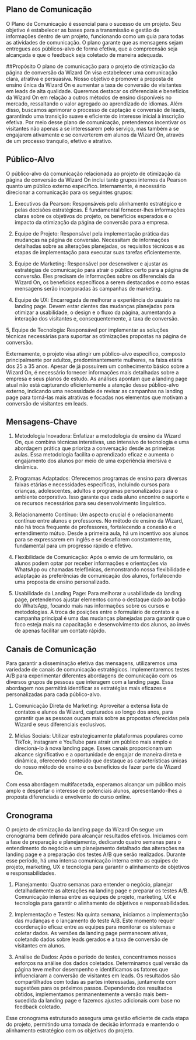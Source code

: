 ## Plano de Comunicação
O Plano de Comunicação é essencial para o sucesso de um projeto. Seu objetivo é estabelecer as bases para a transmissão e gestão de informações dentro de um projeto, funcionando como um guia para todas as atividades de comunicação. O plano garante que as mensagens sejam entregues aos públicos-alvo de forma efetiva, que a compreensão seja alcançada e que o feedback seja coletado de maneira adequada.

 ##Propósito
O plano de comunicação para o projeto de otimização da página de conversão da Wizard On visa estabelecer uma comunicação clara, atrativa e persuasiva. Nosso objetivo é promover a proposta de ensino única da Wizard On e aumentar a taxa de conversão de visitantes em leads de alta qualidade. Queremos destacar os diferenciais e benefícios da Wizard On em relação a outros métodos de ensino disponíveis no mercado, ressaltando o valor agregado ao aprendizado de idiomas. Além disso, buscamos aprimorar o processo de captação e conversão de leads, garantindo uma transição suave e eficiente do interesse inicial à inscrição efetiva. Por meio desse plano de comunicação, pretendemos incentivar os visitantes não apenas a se interessarem pelo serviço, mas também a se engajarem ativamente e se converterem em alunos da Wizard On, através de um processo tranquilo, efetivo e atrativo.

## Público-Alvo
O público-alvo da comunicação relacionada ao projeto de otimização da página de conversão da Wizard On inclui tanto grupos internos da Pearson quanto um público externo específico. Internamente, é necessário direcionar a comunicação para os seguintes grupos:

1. Executivos da Pearson: Responsáveis pelo alinhamento estratégico e pelas decisões estratégicas. É fundamental fornecer-lhes informações claras sobre os objetivos do projeto, os benefícios esperados e o impacto da otimização da página de conversão para a empresa.

2. Equipe de Projeto: Responsável pela implementação prática das mudanças na página de conversão. Necessitam de informações detalhadas sobre as alterações planejadas, os requisitos técnicos e as etapas de implementação para executar suas tarefas eficientemente.

3. Equipe de Marketing: Responsável por desenvolver e ajustar as estratégias de comunicação para atrair o público certo para a página de conversão. Eles precisam de informações sobre os diferenciais da Wizard On, os benefícios específicos a serem destacados e como essas mensagens serão incorporadas às campanhas de marketing.

4. Equipe de UX: Encarregada de melhorar a experiência do usuário na landing page. Devem estar cientes das mudanças planejadas para otimizar a usabilidade, o design e o fluxo da página, aumentando a interação dos visitantes e, consequentemente, a taxa de conversão.

5, Equipe de Tecnologia: Responsável por implementar as soluções técnicas necessárias para suportar as otimizações propostas na página de conversão.

Externamente, o projeto visa atingir um público-alvo específico, composto principalmente por adultos, predominantemente mulheres, na faixa etária dos 25 a 35 anos. Apesar de já possuírem um conhecimento básico sobre a Wizard On, é necessário fornecer informações mais detalhadas sobre a empresa e seus planos de estudo. As análises apontam que a landing page atual não está capturando eficientemente a atenção desse público-alvo externo, indicando uma necessidade de revisar as campanhas na landing page para torná-las mais atrativas e focadas nos elementos que motivam a conversão de visitantes em leads.

## Mensagens-Chave
1. Metodologia Inovadora: Enfatizar a metodologia de ensino da Wizard On, que combina técnicas interativas, uso intensivo de tecnologia e uma abordagem prática que prioriza a conversação desde as primeiras aulas. Essa metodologia facilita o aprendizado eficaz e aumenta o engajamento dos alunos por meio de uma experiência imersiva e dinâmica.

2. Programas Adaptados: Oferecemos programas de ensino para diversas faixas etárias e necessidades específicas, incluindo cursos para crianças, adolescentes, adultos e programas personalizados para o ambiente corporativo. Isso garante que cada aluno encontre o suporte e os recursos necessários para seu desenvolvimento linguístico.

3. Relacionamento Contínuo: Um aspecto crucial é o relacionamento contínuo entre alunos e professores. No método de ensino da Wizard, não há troca frequente de professores, fortalecendo a conexão e o entendimento mútuo. Desde a primeira aula, há um incentivo aos alunos para se expressarem em inglês e se desafiarem constantemente, fundamental para um progresso rápido e efetivo.

4. Flexibilidade de Comunicação: Após o envio de um formulário, os alunos podem optar por receber informações e orientações via WhatsApp ou chamadas telefônicas, demonstrando nossa flexibilidade e adaptação às preferências de comunicação dos alunos, fortalecendo uma proposta de ensino personalizado.

5. Usabilidade da Landing Page: Para melhorar a usabilidade da landing page, pretendemos ajustar elementos como o destaque dado ao botão do WhatsApp, focando mais nas informações sobre os cursos e metodologias. A troca de posições entre o formulário de contato e a campanha principal é uma das mudanças planejadas para garantir que o foco esteja mais na capacitação e desenvolvimento dos alunos, ao invés de apenas facilitar um contato rápido.

## Canais de Comunicação
Para garantir a disseminação efetiva das mensagens, utilizaremos uma variedade de canais de comunicação estratégicos. Implementaremos testes A/B para experimentar diferentes abordagens de comunicação com os diversos grupos de pessoas que interagem com a landing page. Essa abordagem nos permitirá identificar as estratégias mais eficazes e personalizadas para cada público-alvo.

1. Comunicação Direta de Marketing: Aproveitar a extensa lista de contatos e alunos da Wizard, capturados ao longo dos anos, para garantir que as pessoas ouçam mais sobre as propostas oferecidas pela Wizard e seus diferenciais exclusivos.

2. Mídias Sociais: Utilizar estrategicamente plataformas populares como TikTok, Instagram e YouTube para atrair um público mais amplo e direcioná-lo à nova landing page. Esses canais proporcionam um alcance significativo e a oportunidade de engajar de maneira direta e dinâmica, oferecendo conteúdo que destaque as características únicas do nosso método de ensino e os benefícios de fazer parte da Wizard On.

Com essa abordagem multifacetada, esperamos alcançar um público mais amplo e despertar o interesse de potenciais alunos, apresentando-lhes a proposta diferenciada e envolvente do curso online.

## Cronograma
O projeto de otimização da landing page da Wizard On segue um cronograma bem definido para alcançar resultados efetivos. Iniciamos com a fase de preparação e planejamento, dedicando quatro semanas para o entendimento do negócio e um planejamento detalhado das alterações na landing page e a preparação dos testes A/B que serão realizados. Durante esse período, há uma intensa comunicação interna entre as equipes de projeto, marketing, UX e tecnologia para garantir o alinhamento de objetivos e responsabilidades.

1. Planejamento: Quatro semanas para entender o negócio, planejar detalhadamente as alterações na landing page e preparar os testes A/B. Comunicação intensa entre as equipes de projeto, marketing, UX e tecnologia para garantir o alinhamento de objetivos e responsabilidades.

2. Implementação e Testes: Na quinta semana, iniciamos a implementação das mudanças e o lançamento do teste A/B. Este momento requer coordenação eficaz entre as equipes para monitorar os sistemas e coletar dados. As versões da landing page permanecem ativas, coletando dados sobre leads gerados e a taxa de conversão de visitantes em alunos.

3. Análise de Dados: Após o período de testes, concentramos nossos esforços na análise dos dados coletados. Determinamos qual versão da página teve melhor desempenho e identificamos os fatores que influenciaram a conversão de visitantes em leads. Os resultados são compartilhados com todas as partes interessadas, juntamente com sugestões para os próximos passos. Dependendo dos resultados obtidos, implementamos permanentemente a versão mais bem-sucedida da landing page e fazemos ajustes adicionais com base no feedback coletado.

Esse cronograma estruturado assegura uma gestão eficiente de cada etapa do projeto, permitindo uma tomada de decisão informada e mantendo o alinhamento estratégico com os objetivos do projeto.
